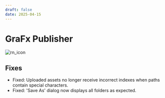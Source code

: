 ```yaml
---
draft: false
date: 2025-04-15
---
```


# GraFx Publisher

![rn_icon](/assets/icon-GraFx-Publisher.svg)

## Fixes

- Fixed: Uploaded assets no longer receive incorrect indexes when paths contain special characters.
- Fixed: 'Save As' dialog now displays all folders as expected.